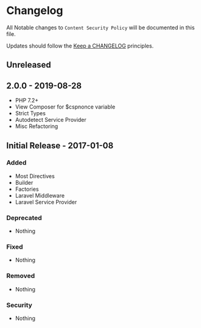 # Changelog

All Notable changes to `Content Security Policy` will be documented in this file.

Updates should follow the [Keep a CHANGELOG](http://keepachangelog.com/) principles.

## Unreleased

## 2.0.0 - 2019-08-28
- PHP 7.2+
- View Composer for $cspnonce variable
- Strict Types
- Autodetect Service Provider
- Misc Refactoring

## Initial Release - 2017-01-08

### Added
- Most Directives
- Builder
- Factories
- Laravel Middleware
- Laravel Service Provider

### Deprecated
- Nothing

### Fixed
- Nothing

### Removed
- Nothing

### Security
- Nothing

